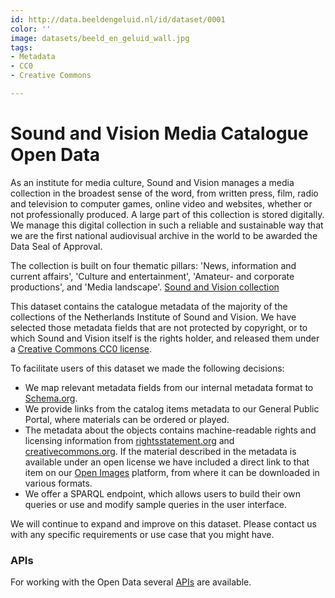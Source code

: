 ```yaml
---
id: http://data.beeldengeluid.nl/id/dataset/0001
color: ''
image: datasets/beeld_en_geluid_wall.jpg
tags:
- Metadata
- CC0
- Creative Commons

---
```

# Sound and Vision Media Catalogue Open Data
As an institute for media culture, Sound and Vision manages a media collection in the broadest sense of the word, from written press, film, radio and television to computer games, online video and websites, whether or not professionally produced. A large part of this collection is stored digitally. We manage this digital collection in such a reliable and sustainable way that we are the first national audiovisual archive in the world to be awarded the Data Seal of Approval.

The collection is built on four thematic pillars: 'News, information and current affairs', 'Culture and entertainment', 'Amateur- and corporate productions', and 'Media landscape'. [Sound and Vision collection](https://www.beeldengeluid.nl/collectie)

This dataset contains the catalogue metadata of the majority of the collections of the Netherlands Institute of Sound and Vision. We have selected those metadata fields that are not protected by copyright, or to which Sound and Vision itself is the rights holder, and released them under a [Creative Commons CC0 license](https://creativecommons.org/share-your-work/public-domain/cc0/ "CC0 License").

To facilitate users of this dataset we made the following decisions:

* We map relevant metadata fields from our internal metadata format to [Schema.org](https://schema.org/ "Schema.org").
* We provide links from the catalog items metadata to our General Public Portal, where materials can be ordered or played.
* The metadata about the objects contains machine-readable rights and licensing information from [rightsstatement.org](https://rightsstatements.org/en/ "rightsstatement.org") and [creativecommons.org](https://creativecommons.org/ "creativecommons.org"). If the material described in the metadata is available under an open license we have included a direct link to that item on our [Open Images](https://openimages.eu/) platform, from where it can be downloaded in various formats.
* We offer a SPARQL endpoint, which allows users to build their own queries or use and modify sample queries in the user interface.

We will continue to expand and improve on this dataset. Please contact us with any specific requirements or use case that you might have.

### APIs
For working with the Open Data several [APIs](apis/nisv-media-catalog-apis) are available.
